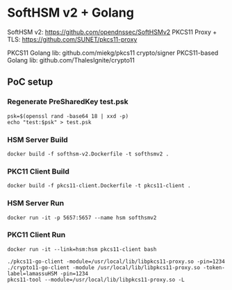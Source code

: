 # SoftHSM v2 + Golang

SoftHSM v2: <https://github.com/opendnssec/SoftHSMv2>
PKCS11 Proxy + TLS: <https://github.com/SUNET/pkcs11-proxy>

PKCS11 Golang lib: github.com/miekg/pkcs11
crypto/signer PKCS11-based Golang lib: github.com/ThalesIgnite/crypto11

## PoC setup

### Regenerate PreSharedKey test.psk
```
psk=$(openssl rand -base64 18 | xxd -p)
echo "test:$psk" > test.psk
```
### HSM Server Build
```
docker build -f softhsm-v2.Dockerfile -t softhsmv2 . 
```
### PKC11 Client Build
```
docker build -f pkcs11-client.Dockerfile -t pkcs11-client .
```
### HSM Server Run
```
docker run -it -p 5657:5657 --name hsm softhsmv2
```
### PKC11 Client Run
```
docker run -it --link=hsm:hsm pkcs11-client bash
```
```
./pkcs11-go-client -module=/usr/local/lib/libpkcs11-proxy.so -pin=1234
./crypto11-go-client -module /usr/local/lib/libpkcs11-proxy.so -token-label=lamassuHSM -pin=1234
pkcs11-tool --module=/usr/local/lib/libpkcs11-proxy.so -L
```